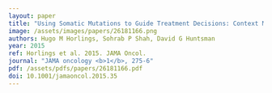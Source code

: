 ```yaml
---
layout: paper
title: "Using Somatic Mutations to Guide Treatment Decisions: Context Matters."
image: /assets/images/papers/26181166.png
authors: Hugo M Horlings, Sohrab P Shah, David G Huntsman
year: 2015
ref: Horlings et al. 2015. JAMA Oncol.
journal: "JAMA oncology <b>1</b>, 275-6"
pdf: /assets/pdfs/papers/26181166.pdf
doi: 10.1001/jamaoncol.2015.35
---
```


